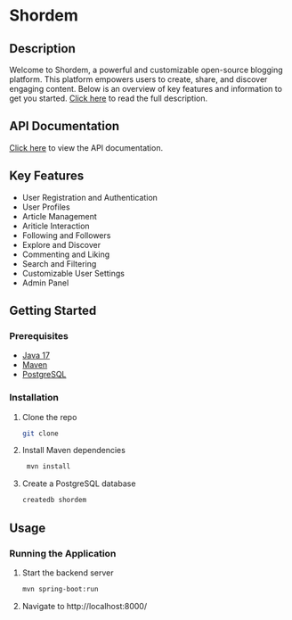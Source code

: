 # Shordem

## Description

Welcome to Shordem, a powerful and customizable open-source blogging platform. This platform empowers users to create, share, and discover engaging content. Below is an overview of key features and information to get you started. [Click here](https://docs.google.com/document/d/1LO5vbJ57oyOk82_6HalkD5Sim8SQtKBwsIXMAMYTruw/edit?usp=sharing) to read the full description.

## API Documentation

[Click here](https://documenter.getpostman.com/view/31640979/2s9YkjA3QD) to view the API documentation.

## Key Features

- User Registration and Authentication
- User Profiles
- Article Management
- Ariticle Interaction
- Following and Followers
- Explore and Discover
- Commenting and Liking
- Search and Filtering
- Customizable User Settings
- Admin Panel

## Getting Started

### Prerequisites

- [Java 17](https://www.oracle.com/java/technologies/downloads/#java17)
- [Maven](https://maven.apache.org/download.cgi)
- [PostgreSQL](https://www.postgresql.org/download/)

### Installation

1. Clone the repo

   ```sh
   git clone

   ```

2. Install Maven dependencies

   ```sh
    mvn install
   ```

3. Create a PostgreSQL database

   ```sh
   createdb shordem
   ```

## Usage

### Running the Application

1. Start the backend server
   ```sh
   mvn spring-boot:run
   ```
2. Navigate to http://localhost:8000/
